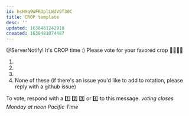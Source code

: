 ```yaml
---
id: hsHXq9WFROplLWdVST30C
title: CROP template
desc: ''
updated: 1638481242918
created: 1638481074487
---
```


@ServerNotify! It's CROP time :) Please vote for your favored crop 👨‍🌾👩‍🌾 

1. 
2. 
3. 
4. None of these (if there's an issue you'd like to add to rotation, please reply with a github issue)

To vote, respond with a :one: :two: :three: or :four: to this message. *voting closes Monday at noon Pacific Time* 
